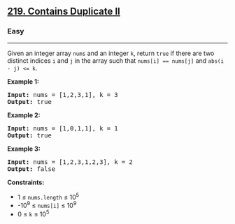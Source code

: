 <h2><a href="https://leetcode.com/problems/contains-duplicate-ii">219. Contains Duplicate II</a></h2>
<h3>Easy</h3>
<hr>
<p>Given an integer array <code>nums</code> and an integer <code>k</code>, return <code>true</code> if there are two distinct indices <code>i</code> and <code>j</code> in the array such that <code>nums[i] == nums[j]</code> and <code>abs(i - j) <= k</code>.</p>

<p><strong>Example 1:</strong></p>
<pre>
<strong>Input:</strong> nums = [1,2,3,1], k = 3
<strong>Output:</strong> true
</pre>

<p><strong>Example 2:</strong></p>
<pre>
<strong>Input:</strong> nums = [1,0,1,1], k = 1
<strong>Output:</strong> true
</pre>

<p><strong>Example 3:</strong></p>
<pre>
<strong>Input:</strong> nums = [1,2,3,1,2,3], k = 2
<strong>Output:</strong> false
</pre>

<p><strong>Constraints:</strong></p>
<ul>
<li>1 ≤ <code>nums.length</code> ≤ 10<sup>5</sup></li>
<li>-10<sup>9</sup> ≤ <code>nums[i]</code> ≤ 10<sup>9</sup></li>
<li>0 ≤ <code>k</code> ≤ 10<sup>5</sup></li>
</ul>

